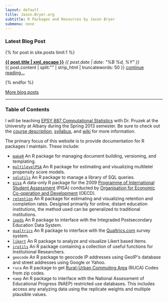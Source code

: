 ```yaml
---
layout: default
title: Jason.Bryer.org
subtitle: R Packages and Resources by Jason Bryer
submenu: none
---
```


### Latest Blog Post ###
{% for post in site.posts limit:1 %}
  <p>
    <strong><a href="{{ post.url }}">{{ post.title | xml_escape }}</a></strong>
    <span>
    	<em><time datetime="{{ post.date | date: "%Y-%m-%d" }}">
    		{{ post.date | date: "%B %d, %Y" }}
    	</time></em>
    </span>
  <br />{{ post.content | split:"<!--more-->" | strip_html | truncatewords: 50 }} <a href="{{ post.url }}">continue reading...</a>
  </p>
{% endfor %}

[More blog posts](/blog.html)

__________

### Table of Contents ###

I will be teaching [EPSY 887 Computational Statistics](https://github.com/jbryer/CompStats) with Dr. Pruzek at the University at Albany during the Spring 2013 semester. Be sure to check out the [course description](https://github.com/jbryer/CompStats), [syllabus](https://github.com/jbryer/CompStats/tree/master/Syllabus), and [wiki](https://github.com/jbryer/CompStats/wiki) for more information.

The primary focus of this website is to provide documentation for R packages I maintain. These include:

* [`makeR`](/makeR) An R package for managing document building, versioning, and templating.
* [`multilevelPSA`](/multilevelPSA) An R package for estimating and visualizing multilelel propensity score models.
* [`sqlutils`](/sqlutils) An R package to manage a library of SQL queries.
* [`pisa`](/pisa) A data-only R package for the 2009 [Programme of International Student Assessment](http://www.oecd.org/pisa/) (PISA) conducted by [Organisation for Economic Co-operation and Development](http://www.oecd.org) (OECD).
* [`retention`](/retention) An R package for estimating and visualizing retention and completion rates. Designed primarily for online, distant education institutions, the method used can be generalized to traditional institutions.
* [`ipeds`](/ipeds) An R package to interface with the Integraded Postsecondary Education Data System.
* [`qualtrics`](/qualtrics) An R package to interface with the [Qualtrics.com](http://qualtrics.com) survey system.
* [`likert`](/likert) An R package to analyze and visualize Likert based items.
* [`irutils`](/irutils) An R package containing a collection of useful functions for Institutional Researchers.
* `geocode` An R package to geocode IP addresses using GeoIP's database and street addresses using Google or Yahoo.
* `ruca` An R package to get [Rural-Urban Commuting Area](http://depts.washington.edu/uwruca/index.php) (RUCA) Codes from zip codes.
* `naep` An R package to interface with the National Assessment of Educational Progress (NAEP) restricted use databases. This includes access any analyzing data using the replicate weights and multiple plausible values.

